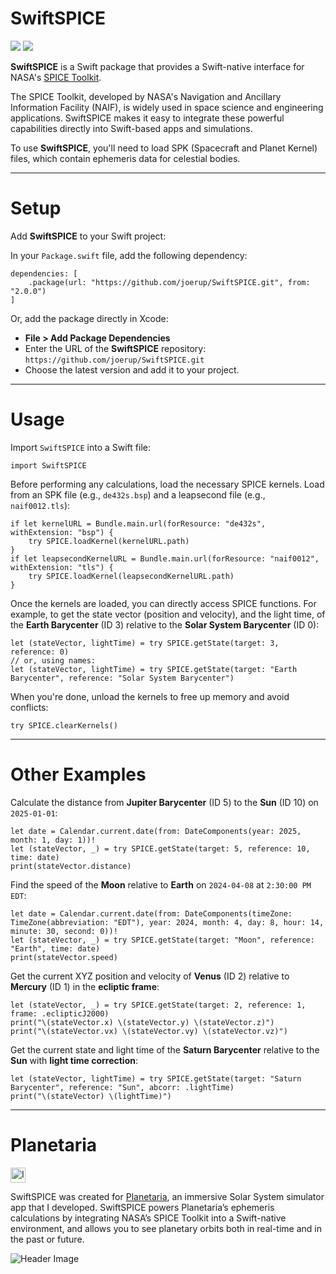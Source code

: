# SwiftSPICE

[![](https://img.shields.io/endpoint?url=https%3A%2F%2Fswiftpackageindex.com%2Fapi%2Fpackages%2Fjoerup%2FSwiftSPICE%2Fbadge%3Ftype%3Dswift-versions)](https://swiftpackageindex.com/joerup/SwiftSPICE)
[![](https://img.shields.io/endpoint?url=https%3A%2F%2Fswiftpackageindex.com%2Fapi%2Fpackages%2Fjoerup%2FSwiftSPICE%2Fbadge%3Ftype%3Dplatforms)](https://swiftpackageindex.com/joerup/SwiftSPICE)

**SwiftSPICE** is a Swift package that provides a Swift-native interface for NASA's [SPICE Toolkit](https://naif.jpl.nasa.gov/naif/toolkit.html).

The SPICE Toolkit, developed by NASA's Navigation and Ancillary Information Facility (NAIF), is widely used in space science and engineering applications. SwiftSPICE makes it easy to integrate these powerful capabilities directly into Swift-based apps and simulations.

To use **SwiftSPICE**, you'll need to load SPK (Spacecraft and Planet Kernel) files, which contain ephemeris data for celestial bodies.

---

# Setup

Add **SwiftSPICE** to your Swift project:

In your `Package.swift` file, add the following dependency:

```
dependencies: [
    .package(url: "https://github.com/joerup/SwiftSPICE.git", from: "2.0.0")
]
```

Or, add the package directly in Xcode:

- **File > Add Package Dependencies**
- Enter the URL of the **SwiftSPICE** repository: `https://github.com/joerup/SwiftSPICE.git`
- Choose the latest version and add it to your project.

---

# Usage

Import `SwiftSPICE` into a Swift file:

```
import SwiftSPICE
```

Before performing any calculations, load the necessary SPICE kernels. Load from an SPK file (e.g., `de432s.bsp`) and a leapsecond file (e.g., `naif0012.tls`):

```
if let kernelURL = Bundle.main.url(forResource: "de432s", withExtension: "bsp") {
    try SPICE.loadKernel(kernelURL.path)
}
if let leapsecondKernelURL = Bundle.main.url(forResource: "naif0012", withExtension: "tls") {
    try SPICE.loadKernel(leapsecondKernelURL.path)
}
```

Once the kernels are loaded, you can directly access SPICE functions. For example, to get the state vector (position and velocity), and the light time, of the **Earth Barycenter** (ID 3) relative to the **Solar System Barycenter** (ID 0):

```
let (stateVector, lightTime) = try SPICE.getState(target: 3, reference: 0)
// or, using names:
let (stateVector, lightTime) = try SPICE.getState(target: "Earth Barycenter", reference: "Solar System Barycenter")
```

When you're done, unload the kernels to free up memory and avoid conflicts:

```
try SPICE.clearKernels()
```

---

# Other Examples

Calculate the distance from **Jupiter Barycenter** (ID 5) to the **Sun** (ID 10) on `2025-01-01`:

```
let date = Calendar.current.date(from: DateComponents(year: 2025, month: 1, day: 1))!
let (stateVector, _) = try SPICE.getState(target: 5, reference: 10, time: date)
print(stateVector.distance)
```

Find the speed of the **Moon** relative to **Earth** on `2024-04-08` at `2:30:00 PM EDT`:

```
let date = Calendar.current.date(from: DateComponents(timeZone: TimeZone(abbreviation: "EDT"), year: 2024, month: 4, day: 8, hour: 14, minute: 30, second: 0))!
let (stateVector, _) = try SPICE.getState(target: "Moon", reference: "Earth", time: date)
print(stateVector.speed)
```

Get the current XYZ position and velocity of **Venus** (ID 2) relative to **Mercury** (ID 1) in the **ecliptic frame**:

```
let (stateVector, _) = try SPICE.getState(target: 2, reference: 1, frame: .eclipticJ2000) 
print("\(stateVector.x) \(stateVector.y) \(stateVector.z)")
print("\(stateVector.vx) \(stateVector.vy) \(stateVector.vz)")
```

Get the current state and light time of the **Saturn Barycenter** relative to the **Sun** with **light time correction**:

```
let (stateVector, lightTime) = try SPICE.getState(target: "Saturn Barycenter", reference: "Sun", abcorr: .lightTime)
print("\(stateVector) \(lightTime)")
```

---

# Planetaria

<img src="https://www.joerup.com/images/planetaria/icon.png" alt="Icon" style="width: 24px; height: 24px;" />

SwiftSPICE was created for [Planetaria](https://planetaria.app/), an immersive Solar System simulator app that I developed. SwiftSPICE powers Planetaria’s ephemeris calculations by integrating NASA’s SPICE Toolkit into a Swift-native environment, and allows you to see planetary orbits both in real-time and in the past or future.

![Header Image](https://www.joerup.com/images/planetaria/header.png)


